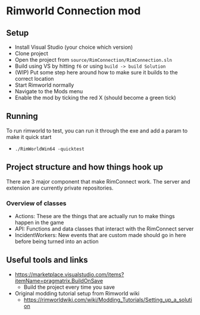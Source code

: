 # Rimworld Connection mod

## Setup

- Install Visual Studio (your choice which version)
- Clone project
- Open the project from `source/RimConnection/RimConnection.sln`
- Build using VS by hitting `f6` or using `build -> build Solution`
- (WIP) Put some step here around how to make sure it builds to the correct location
- Start Rimworld normally
- Navigate to the Mods menu
- Enable the mod by ticking the red X (should become a green tick)

## Running

To run rimworld to test, you can run it through the exe and add a param to make it quick start

- `./RimWorldWin64 -quicktest`

## Project structure and how things hook up

There are 3 major component that make RimConnect work. The server and extension are currently private repositories.

### Overview of classes

- Actions: These are the things that are actually run to make things happen in the game
- API: Functions and data classes that interact with the RimConnect server
- IncidentWorkers: New events that are custom made should go in here before being turned into an action


## Useful tools and links

- https://marketplace.visualstudio.com/items?itemName=pragmatrix.BuildOnSave
  - Build the project every time you save
- Original modding tutorial setup from Rimworld wiki
  - https://rimworldwiki.com/wiki/Modding_Tutorials/Setting_up_a_solution
